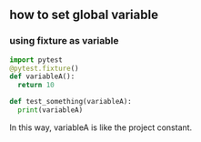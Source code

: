## how to set global variable

### using fixture as variable

``` python 
import pytest
@pytest.fixture()
def variableA():
  return 10

def test_something(variableA):
  print(variableA)
```
In this way, variableA is like the project constant. 
